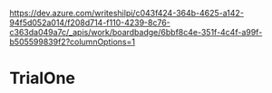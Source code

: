 https://dev.azure.com/writeshilpi/c043f424-364b-4625-a142-94f5d052a014/f208d714-f110-4239-8c76-c363da049a7c/_apis/work/boardbadge/6bbf8c4e-351f-4c4f-a99f-b505599839f2?columnOptions=1

# TrialOne
